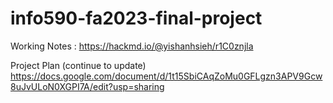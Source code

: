 # info590-fa2023-final-project

Working Notes : https://hackmd.io/@yishanhsieh/r1C0znjla

Project Plan (continue to update)
https://docs.google.com/document/d/1t15SbiCAqZoMu0GFLgzn3APV9Gcw8uJvULoN0XGPI7A/edit?usp=sharing
